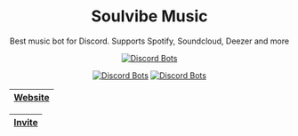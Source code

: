 <div align="center">

# Soulvibe Music
  
Best music bot for Discord. Supports Spotify, Soundcloud, Deezer and more
  
  
[![Discord Bots](https://top.gg/api/widget/913029521815502869.svg)](https://top.gg/bot/913029521815502869)
  
  
[![Discord Bots](https://top.gg/api/widget/servers/913029521815502869.svg)](https://top.gg/bot/913029521815502869)
[![Discord Bots](https://top.gg/api/widget/upvotes/913029521815502869.svg)](https://top.gg/bot/913029521815502869)

  

| **[Website](https://soulvibe.my)**	|
|-----------------------------------------------------------------------------	|
  
| **[Invite](https://soulvibe.my/invite/soulvibe)**	|
|-----------------------------------------------------------------------------	|
</div>
